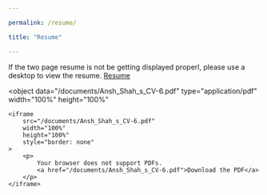 ```yaml
---

permalink: /resume/

title: "Resume"

---
```



If the two page resume is not be getting displayed properl, please use a desktop to view the resume. [Resume](/documents/Ansh_Shah_s_CV-6.pdf)

<!-- <iframe
    src="/documents/Ansh_Shah_s_CV-6.pdf"
    width="900"
    height="2540"
    style="border:none"
></iframe> -->


<object
	data="/documents/Ansh_Shah_s_CV-6.pdf"
	type="application/pdf"
	width="100%"
	height="100%"
>
	<iframe
		src="/documents/Ansh_Shah_s_CV-6.pdf"
		width="100%"
		height="100%"
		style="border: none"
	>
		<p>
			Your browser does not support PDFs.
			<a href="/documents/Ansh_Shah_s_CV-6.pdf">Download the PDF</a>
		</p>
	</iframe>
</object>